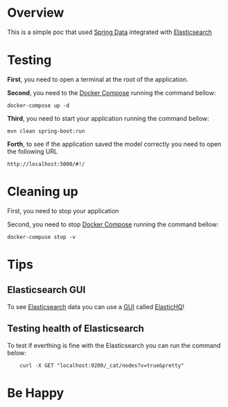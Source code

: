 # Overview

This is a simple poc that
used [Spring Data](https://docs.spring.io/spring-data/elasticsearch/docs/4.2.4/reference/html/#new-features) integrated
with [Elasticsearch](https://www.elastic.co/)

# Testing

**First**, you need to open a terminal at the root of the application.

**Second**, you need to the [Docker Compose](https://docs.docker.com/compose/) running the command bellow:

```shell
docker-compose up -d
```

**Third**, you need to start your application running the command bellow:

```shell
mvn clean spring-boot:run
```

**Forth**, to see if the application saved the model correctly you need to open the following URL

```shell
http://localhost:5000/#!/
```

# Cleaning up

First, you need to stop your application

Second, you need to stop [Docker Compose](https://docs.docker.com/compose/) running the command bellow:

```shell
docker-compuse stop -v
```

# Tips

## Elasticsearch GUI

To see [Elasticsearch](https://www.elastic.co/) data you can use
a [GUI](https://en.wikipedia.org/wiki/Graphical_user_interface)
called [ElasticHQ](http://docs.elastichq.org/index.html)!

## Testing health of Elasticsearch

To test if everthing is fine with the Elasticsearch you can run the command below:

```shell
    curl -X GET "localhost:9200/_cat/nodes?v=true&pretty"
```

# Be Happy
